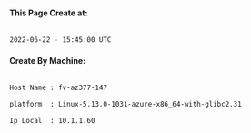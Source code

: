 
   
#### This Page Create at:

```bash

2022-06-22 - 15:45:00 UTC

```

#### Create By Machine:

```bash

Host Name : fv-az377-147

platform  : Linux-5.13.0-1031-azure-x86_64-with-glibc2.31

Ip Local  : 10.1.1.60

```

